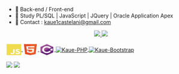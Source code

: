 - 🔭 Back-end / Front-end
- 🌱 Study PL/SQL | JavaScript | JQuery | Oracle Application Apex
- 👯 Contact : kaue1castelani@gmail.com

<div align="center">
  <a href="https://github.com/Castel4n1">
  <img height="180em" src="https://github-readme-stats.vercel.app/api?username=Castel4n1&show_icons=true&theme=dark&include_all_commits=true&count_private=true"/>
  <img height="180em" src="https://github-readme-stats.vercel.app/api/top-langs/?username=Castel4n1&layout=compact&langs_count=7&theme=dark"/>
</div>
  
<div style="display: inline_block"><br>
  <img align="center" alt="Kauê-Js" height="30" width="40" src="https://raw.githubusercontent.com/devicons/devicon/master/icons/javascript/javascript-plain.svg">
  <img align="center" alt="Kauê-HTML" height="30" width="40" src="https://raw.githubusercontent.com/devicons/devicon/master/icons/html5/html5-original.svg">
  <img align="center" alt="Kauê-Csharp" height="30" width="40" src="https://raw.githubusercontent.com/devicons/devicon/master/icons/csharp/csharp-original.svg">
  <img align="center" alt="Kaue-PHP" height="30" width="40" src="https://raw.githubusercontent.com/jmnote/z-icons/master/svg/php.svg">
  <img align="center" alt="Kaue-Bootstrap" height="30" width="40" src="https://raw.githubusercontent.com/jmnote/z-icons/bd73f8f803467f185ffd94f4fc7c24ce931eb926/svg/bootstrap.svg">
  
</div>
  
  <br>

 <div> 
  <a href = "mailto:kaue1castelani@gmail.com"><img src="https://img.shields.io/badge/-Gmail-%23333?style=for-the-badge&logo=gmail&logoColor=white" target="_blank"></a>
  <a href="https://www.linkedin.com/in/kauê-castelani-1400a2175/" target="_blank"><img src="https://img.shields.io/badge/-LinkedIn-%230077B5?style=for-the-badge&logo=linkedin&logoColor=white" target="_blank"></a> 
 
</div>
